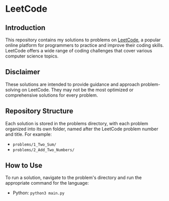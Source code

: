 # LeetCode

## Introduction

This repository contains my solutions to problems on [LeetCode](https://leetcode.com/),
a popular online platform for programmers to practice and improve their coding skills.
LeetCode offers a wide range of coding challenges that cover various computer science topics.

## Disclaimer

These solutions are intended to provide guidance and approach problem-solving on LeetCode.
They may not be the most optimized or comprehensive solutions for every problem.

## Repository Structure

Each solution is stored in the problems directory, with each problem organized into its own folder, named after the LeetCode problem number and title. For example:

- `problems/1_Two_Sum/`
- `problems/2_Add_Two_Numbers/`

## How to Use

To run a solution, navigate to the problem's directory and run the appropriate command for the language:

- Python: `python3 main.py`
